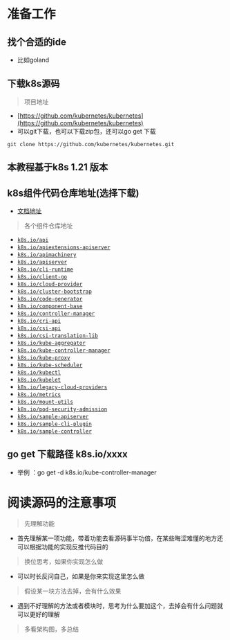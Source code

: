 
# 准备工作
## 找个合适的ide
- 比如goland

## 下载k8s源码
> 项目地址
- [https://github.com/kubernetes/kubernetes](https://github.com/kubernetes/kubernetes)
- 可以git下载，也可以下载zip包，还可以go get 下载
```shell script
git clone https://github.com/kubernetes/kubernetes.git 
```


## 本教程基于k8s 1.21 版本

## k8s组件代码仓库地址(选择下载)
- [文档地址](https://github.com/kubernetes/kubernetes/blob/master/staging/README.md)
> 各个组件仓库地址

- [`k8s.io/api`](https://github.com/kubernetes/api)
- [`k8s.io/apiextensions-apiserver`](https://github.com/kubernetes/apiextensions-apiserver)
- [`k8s.io/apimachinery`](https://github.com/kubernetes/apimachinery)
- [`k8s.io/apiserver`](https://github.com/kubernetes/apiserver)
- [`k8s.io/cli-runtime`](https://github.com/kubernetes/cli-runtime)
- [`k8s.io/client-go`](https://github.com/kubernetes/client-go)
- [`k8s.io/cloud-provider`](https://github.com/kubernetes/cloud-provider)
- [`k8s.io/cluster-bootstrap`](https://github.com/kubernetes/cluster-bootstrap)
- [`k8s.io/code-generator`](https://github.com/kubernetes/code-generator)
- [`k8s.io/component-base`](https://github.com/kubernetes/component-base)
- [`k8s.io/controller-manager`](https://github.com/kubernetes/controller-manager)
- [`k8s.io/cri-api`](https://github.com/kubernetes/cri-api)
- [`k8s.io/csi-api`](https://github.com/kubernetes/csi-api)
- [`k8s.io/csi-translation-lib`](https://github.com/kubernetes/csi-translation-lib)
- [`k8s.io/kube-aggregator`](https://github.com/kubernetes/kube-aggregator)
- [`k8s.io/kube-controller-manager`](https://github.com/kubernetes/kube-controller-manager)
- [`k8s.io/kube-proxy`](https://github.com/kubernetes/kube-proxy)
- [`k8s.io/kube-scheduler`](https://github.com/kubernetes/kube-scheduler)
- [`k8s.io/kubectl`](https://github.com/kubernetes/kubectl)
- [`k8s.io/kubelet`](https://github.com/kubernetes/kubelet)
- [`k8s.io/legacy-cloud-providers`](https://github.com/kubernetes/legacy-cloud-providers)
- [`k8s.io/metrics`](https://github.com/kubernetes/metrics)
- [`k8s.io/mount-utils`](https://github.com/kubernetes/mount-utils)
- [`k8s.io/pod-security-admission`](https://github.com/kubernetes/pod-security-admission)
- [`k8s.io/sample-apiserver`](https://github.com/kubernetes/sample-apiserver)
- [`k8s.io/sample-cli-plugin`](https://github.com/kubernetes/sample-cli-plugin)
- [`k8s.io/sample-controller`](https://github.com/kubernetes/sample-controller)

## go get 下载路径 k8s.io/xxxx
- 举例 ：go get -d  k8s.io/kube-controller-manager


# 阅读源码的注意事项
> 先理解功能
- 首先理解某一项功能，带着功能去看源码事半功倍，在某些晦涩难懂的地方还可以根据功能的实现反推代码目的
> 换位思考，如果你实现怎么做
- 可以时长反问自己，如果是你来实现这里怎么做
> 假设某一块方法去掉，会有什么效果
- 遇到不好理解的方法或者模块时，思考为什么要加这个，去掉会有什么问题就可以更好的理解
> 多看架构图，多总结

